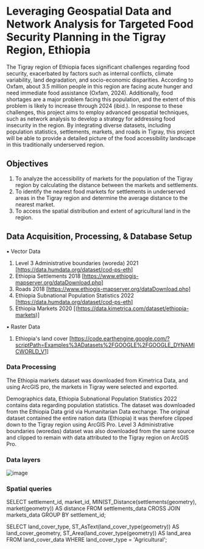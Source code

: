 # Leveraging Geospatial Data and Network Analysis for Targeted Food Security Planning in the Tigray Region, Ethiopia
The Tigray region of Ethiopia faces significant challenges regarding food security, exacerbated by factors such as internal conflicts, climate variability, land degradation, and socio-economic disparities. According to Oxfam, about 3.5 million people in this region are facing acute hunger and need immediate food assistance (Oxfam, 2024).  Additionally, food shortages are a major problem facing this population, and the extent of this problem is likely to increase through 2024 (ibid.). In response to these challenges, this project aims to employ advanced geospatial techniques, such as network analysis to develop a strategy for addressing food insecurity in the region. By integrating diverse datasets, including population statistics, settlements, markets, and roads in Tigray, this project will be able to provide a detailed picture of the food accessibility landscape in this traditionally underserved region.

## Objectives
1.	To analyze the accessibility of markets for the population of the Tigray region by calculating the distance between the markets and settlements.
2.	To identify the nearest food markets for settlements in underserved areas in the Tigray region and determine the average distance to the nearest market.
3.	To access the spatial distribution and extent of agricultural land in the region.


## Data Acquisition, Processing, & Database Setup
▪	Vector Data
1.	Level 3 Administrative boundaries (woreda) 2021 [https://data.humdata.org/dataset/cod-ps-eth]
2.	Ethiopia Settlements 2018 [https://www.ethiogis-mapserver.org/dataDownload.php]
3.	Roads 2018 [https://www.ethiogis-mapserver.org/dataDownload.php]
4.	Ethiopia Subnational Population Statistics 2022 [https://data.humdata.org/dataset/cod-ps-eth]
5.	Ethiopia Markets 2020 [(https://data.kimetrica.com/dataset/ethiopia-markets)]

▪	Raster Data
1.	Ethiopia's land cover [https://code.earthengine.google.com/?scriptPath=Examples%3ADatasets%2FGOOGLE%2FGOOGLE_DYNAMICWORLD_V1]


### Data Processing
The Ethiopia markets dataset was downloaded from Kimetrica Data, and using ArcGIS pro, the markets in Tigray were selected and exported. 

Demographics data, Ethiopia Subnational Population Statistics 2022 contains data regarding population statistics. The dataset was downloaded from the Ethiopia Data grid via Humanitarian Data exchange. The original dataset contained the entire nation data (Ethiopia) it was therefore clipped down to the Tigray region using ArcGIS Pro. 
Level 3 Administrative boundaries (woredas) dataset was also downloaded from the same source and clipped to remain with data attributed to the Tigray region on ArcGIS Pro.

### Data layers

![image](https://github.com/walubeisack/FinalProject/assets/165956747/32ab70fd-3ed3-4b77-9ffb-7fd6ae7e33ba)


### Spatial queries

SELECT settlement_id, market_id, MIN(ST_Distance(settlements(geometry), market(geometry)) AS distance
FROM settlements_data
CROSS JOIN markets_data
GROUP BY settlement_id;

SELECT 
    land_cover_type,
    ST_AsText(land_cover_type(geometry)) AS land_cover_geometry,
    ST_Area(land_cover_type(geometry)) AS land_area
FROM 
    land_cover_data
WHERE 
    land_cover_type = 'Agricultural';
